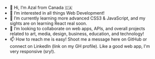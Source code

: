 - 👋 Hi, I’m Azal from Canada 🇨🇦
- 👀 I’m interested in all things Web Development!
- 🌱 I’m currently learning more advanced CSS3 & JavaScript, and my sights are on learning React real soon.
- 💞️ I’m looking to collaborate on web apps, APIs, and overall projects related to art, media, design, business, education, and technology!
- 📫 How to reach me is easy! Shoot me a message here on GitHub or connect on LinkedIn (link on my GH profile). Like a good web app, I'm very responsive (sry!).

<!---
azalAbedi/azalAbedi is a ✨ special ✨ repository because its `README.md` (this file) appears on your GitHub profile.
You can click the Preview link to take a look at your changes.
--->
